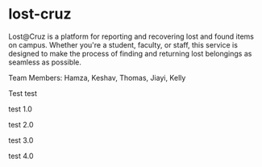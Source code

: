 # lost-cruz
Lost@Cruz is a platform for reporting and recovering lost and found items on campus. Whether you're a student, faculty, or staff, this service is designed to make the process of finding and returning lost belongings as seamless as possible.

Team Members: Hamza, Keshav, Thomas, Jiayi, Kelly

Test test



 test 1.0


 test 2.0

 test 3.0

 test 4.0